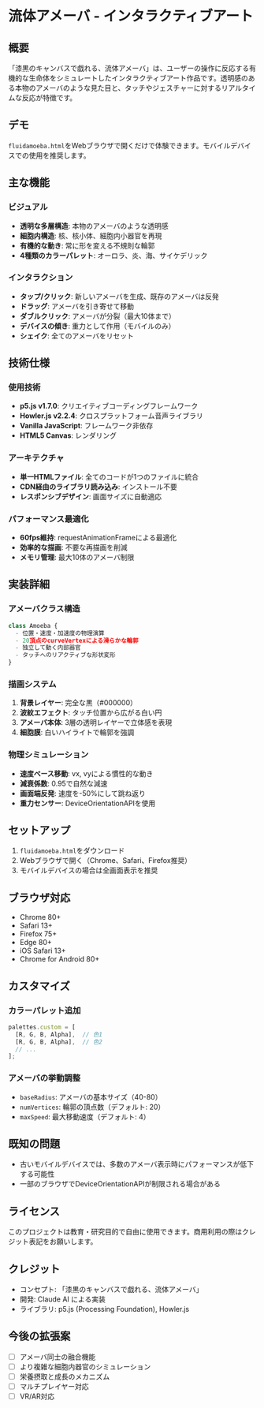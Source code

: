 # 流体アメーバ - インタラクティブアート

## 概要

「漆黒のキャンバスで戯れる、流体アメーバ」は、ユーザーの操作に反応する有機的な生命体をシミュレートしたインタラクティブアート作品です。透明感のある本物のアメーバのような見た目と、タッチやジェスチャーに対するリアルタイムな反応が特徴です。

## デモ

`fluidamoeba.html`をWebブラウザで開くだけで体験できます。モバイルデバイスでの使用を推奨します。

## 主な機能

### ビジュアル
- **透明な多層構造**: 本物のアメーバのような透明感
- **細胞内構造**: 核、核小体、細胞内小器官を再現
- **有機的な動き**: 常に形を変える不規則な輪郭
- **4種類のカラーパレット**: オーロラ、炎、海、サイケデリック

### インタラクション
- **タップ/クリック**: 新しいアメーバを生成、既存のアメーバは反発
- **ドラッグ**: アメーバを引き寄せて移動
- **ダブルクリック**: アメーバが分裂（最大10体まで）
- **デバイスの傾き**: 重力として作用（モバイルのみ）
- **シェイク**: 全てのアメーバをリセット

## 技術仕様

### 使用技術
- **p5.js v1.7.0**: クリエイティブコーディングフレームワーク
- **Howler.js v2.2.4**: クロスプラットフォーム音声ライブラリ
- **Vanilla JavaScript**: フレームワーク非依存
- **HTML5 Canvas**: レンダリング

### アーキテクチャ
- **単一HTMLファイル**: 全てのコードが1つのファイルに統合
- **CDN経由のライブラリ読み込み**: インストール不要
- **レスポンシブデザイン**: 画面サイズに自動適応

### パフォーマンス最適化
- **60fps維持**: requestAnimationFrameによる最適化
- **効率的な描画**: 不要な再描画を削減
- **メモリ管理**: 最大10体のアメーバ制限

## 実装詳細

### アメーバクラス構造
```javascript
class Amoeba {
  - 位置・速度・加速度の物理演算
  - 20頂点のcurveVertexによる滑らかな輪郭
  - 独立して動く内部器官
  - タッチへのリアクティブな形状変形
}
```

### 描画システム
1. **背景レイヤー**: 完全な黒（#000000）
2. **波紋エフェクト**: タッチ位置から広がる白い円
3. **アメーバ本体**: 3層の透明レイヤーで立体感を表現
4. **細胞膜**: 白いハイライトで輪郭を強調

### 物理シミュレーション
- **速度ベース移動**: vx, vyによる慣性的な動き
- **減衰係数**: 0.95で自然な減速
- **画面端反発**: 速度を-50%にして跳ね返り
- **重力センサー**: DeviceOrientationAPIを使用

## セットアップ

1. `fluidamoeba.html`をダウンロード
2. Webブラウザで開く（Chrome、Safari、Firefox推奨）
3. モバイルデバイスの場合は全画面表示を推奨

## ブラウザ対応

- Chrome 80+
- Safari 13+
- Firefox 75+
- Edge 80+
- iOS Safari 13+
- Chrome for Android 80+

## カスタマイズ

### カラーパレット追加
```javascript
palettes.custom = [
  [R, G, B, Alpha],  // 色1
  [R, G, B, Alpha],  // 色2
  // ...
];
```

### アメーバの挙動調整
- `baseRadius`: アメーバの基本サイズ（40-80）
- `numVertices`: 輪郭の頂点数（デフォルト: 20）
- `maxSpeed`: 最大移動速度（デフォルト: 4）

## 既知の問題

- 古いモバイルデバイスでは、多数のアメーバ表示時にパフォーマンスが低下する可能性
- 一部のブラウザでDeviceOrientationAPIが制限される場合がある

## ライセンス

このプロジェクトは教育・研究目的で自由に使用できます。商用利用の際はクレジット表記をお願いします。

## クレジット

- コンセプト: 「漆黒のキャンバスで戯れる、流体アメーバ」
- 開発: Claude AI による実装
- ライブラリ: p5.js (Processing Foundation), Howler.js

## 今後の拡張案

- [ ] アメーバ同士の融合機能
- [ ] より複雑な細胞内器官のシミュレーション
- [ ] 栄養摂取と成長のメカニズム
- [ ] マルチプレイヤー対応
- [ ] VR/AR対応